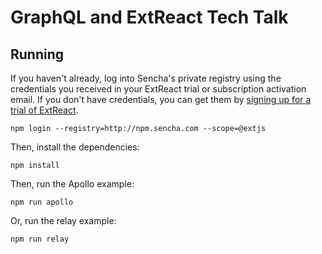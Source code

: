 # GraphQL and ExtReact Tech Talk

## Running

If you haven't already, log into Sencha's private registry using the credentials you received in your ExtReact trial or subscription activation email.  If you don't have credentials, you can get them by [signing up for a trial of ExtReact](https://www.sencha.com/products/extreact/evaluate/).

```
npm login --registry=http://npm.sencha.com --scope=@extjs
```

Then, install the dependencies:

```
npm install
```

Then, run the Apollo example:

```
npm run apollo
```

Or, run the relay example:

```
npm run relay
```
